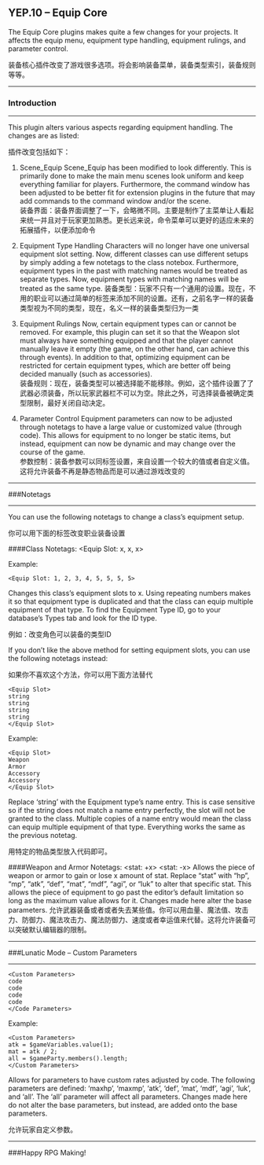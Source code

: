 ## YEP.10 – Equip Core
The Equip Core plugins makes quite a few changes for your projects. It affects the equip menu, equipment type handling, equipment rulings, and parameter control.

装备核心插件改变了游戏很多选项。将会影响装备菜单，装备类型索引，装备规则等等。

***
### Introduction
***

This plugin alters various aspects regarding equipment handling. The changes are as listed:

插件改变包括如下：

1. Scene_Equip
Scene_Equip has been modified to look differently. This is primarily done to make the main menu scenes look uniform and keep everything familiar for players. Furthermore, the command window has been adjusted to be better fit for extension plugins in the future that may add commands to the command window and/or the scene.  
装备界面：装备界面调整了一下，会略微不同。主要是制作了主菜单让人看起来统一并且对于玩家更加熟悉。更长远来说，命令菜单可以更好的适应未来的拓展插件，以便添加命令

2. Equipment Type Handling
Characters will no longer have one universal equipment slot setting. Now, different classes can use different setups by simply adding a few notetags to the class notebox. Furthermore, equipment types in the past with matching names would be treated as separate types. Now, equipment types with matching names will be treated as the same type.
装备类型：玩家不只有一个通用的设置。现在，不用的职业可以通过简单的标签来添加不同的设置。还有，之前名字一样的装备类型视为不同的类型，现在，名义一样的装备类型归为一类

3. Equipment Rulings
Now, certain equipment types can or cannot be removed. For example, this plugin can set it so that the Weapon slot must always have something equipped and that the player cannot manually leave it empty (the game, on the other hand, can achieve this through events). In addition to that, optimizing equipment can be restricted for certain equipment types, which are better off being decided manually (such as accessories).  
装备规则：现在，装备类型可以被选择能不能移除。例如，这个插件设置了了武器必须装备，所以玩家武器栏不可以为空。除此之外，可选择装备被确定类型限制，最好关闭自动决定。

4. Parameter Control
Equipment parameters can now to be adjusted through notetags to have a large value or customized value (through code). This allows for equipment to no longer be static items, but instead, equipment can now be dynamic and may change over the course of the game.  
参数控制：装备参数可以同标签设置，来自设置一个较大的值或者自定义值。这将允许装备不再是静态物品而是可以通过游戏改变的

***
###Notetags
***

You can use the following notetags to change a class’s equipment setup.

你可以用下面的标签改变职业装备设置

####Class Notetags:
	<Equip Slot: x>
	<Equip Slot: x, x, x>
	
Example:
 
	<Equip Slot: 1, 2, 3, 4, 5, 5, 5, 5>
Changes this class’s equipment slots to x. Using repeating numbers makes it so that equipment type is duplicated and that the class can equip multiple equipment of that type. To find the Equipment Type ID, go to your database’s Types tab and look for the ID type.

例如：改变角色可以装备的类型ID

If you don’t like the above method for setting equipment slots, you can use the following notetags instead:

如果你不喜欢这个方法，你可以用下面方法替代

	<Equip Slot>
	string 
	string
	string
	string
	</Equip Slot>

Example:

	<Equip Slot>
	Weapon
	Armor
	Accessory
	Accessory
	</Equip Slot>
Replace ‘string’ with the Equipment type’s name entry. This is case sensitive so if the string does not match a name entry perfectly, the slot will not be granted to the class. Multiple copies of a name entry would mean the class can equip multiple equipment of that type. Everything works the same as the previous notetag.

用特定的物品类型放入代码即可。

####Weapon and Armor Notetags:
	<stat: +x>
	<stat: -x>
Allows the piece of weapon or armor to gain or lose x amount of stat. Replace “stat” with “hp”, “mp”, “atk”, “def”, “mat”, “mdf”, “agi”, or “luk” to alter that specific stat. This allows the piece of equipment to go past the editor’s default limitation so long as the maximum value allows for it. Changes made here alter the base parameters.
允许武器装备或者或者失去某些值。你可以用血量、魔法值、攻击力、防御力、魔法攻击力、魔法防御力、速度或者幸运值来代替。这将允许装备可以突破默认编辑器的限制。

***
###Lunatic Mode – Custom Parameters
***

	<Custom Parameters>
	code
	code
	code
	code
	</Code Parameters>

Example:

	<Custom Parameters>
	atk = $gameVariables.value(1);
	mat = atk / 2;
	all = $gameParty.members().length;
	</Custom Parameters>

Allows for parameters to have custom rates adjusted by code. The following parameters are defined: ‘maxhp’, ‘maxmp’, ‘atk’, ‘def’, ‘mat’, ‘mdf’, ‘agi’, ‘luk’, and ‘all’. The ‘all’ parameter will affect all parameters. Changes made here do not alter the base parameters, but instead, are added onto the base parameters.

允许玩家自定义参数。

***
###Happy RPG Making!